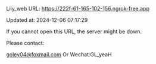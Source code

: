 Lily_web URL: https://222f-61-165-102-156.ngrok-free.app

Updated at: 2024-12-06 07:17:29

If you cannot open this URL, the server might be down.

Please contact: 

goley04@foxmail.com Or Wechat:GL_yeaH